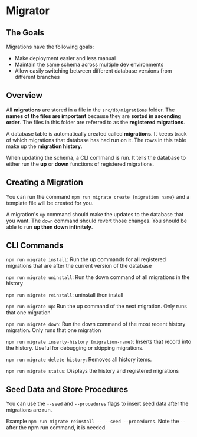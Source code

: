 # Migrator

## The Goals
Migrations have the following goals:

 - Make deployment easier and less manual
 - Maintain the same schema across multiple dev environments
 - Allow easily switching between different database versions from different branches
 
## Overview
All **migrations** are stored in a file in the `src/db/migrations` folder. The **names of the files are important** because they are **sorted in ascending order**. The files in this folder are referred to as the **registered migrations**.

A database table is automatically created called **migrations**. It keeps track of which migrations that database has had run on it. The rows in this table make up the **migration history**.

When updating the schema, a CLI command is run. It tells the database to either run the **up** or **down** functions of registered migrations. 

## Creating a Migration
You can run the command `npm run migrate create {migration name}` and a template file will be created for you.

A migration's `up` command should make the updates to the database that you want. The `down` command should revert those changes. You should be able to run **up then down infinitely**.

## CLI Commands

`npm run migrate install`: Run the up commands for all registered migrations that are after the current version of the database

`npm run migrate uninstall`: Run the down command of all migrations in the history

`npm run migrate reinstall`: uninstall then install

`npm run migrate up`: Run the up command of the next migration. Only runs that one migration

`npm run migrate down`: Run the down command of the most recent history migration. Only runs that one migration

`npm run migrate inserty-history {migration-name}`: Inserts that record into the history. Useful for debugging or skipping migrations.

`npm run migrate delete-history`: Removes all history items.

`npm run migrate status`: Displays the history and registered migrations

## Seed Data and Store Procedures
You can use the `--seed` and `--procedures` flags to insert seed data after the migrations are run.

Example `npm run migrate reinstall -- --seed --procedures`. Note the `--` after the npm run command, it is needed.
